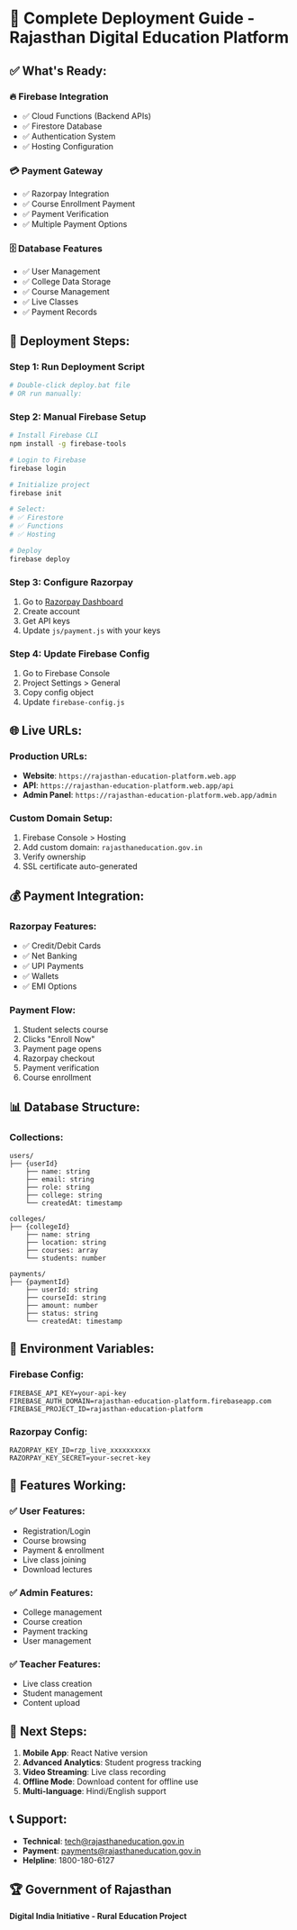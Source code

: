 # 🚀 Complete Deployment Guide - Rajasthan Digital Education Platform

## ✅ What's Ready:

### 🔥 Firebase Integration
- ✅ Cloud Functions (Backend APIs)
- ✅ Firestore Database
- ✅ Authentication System
- ✅ Hosting Configuration

### 💳 Payment Gateway
- ✅ Razorpay Integration
- ✅ Course Enrollment Payment
- ✅ Payment Verification
- ✅ Multiple Payment Options

### 🗄️ Database Features
- ✅ User Management
- ✅ College Data Storage
- ✅ Course Management
- ✅ Live Classes
- ✅ Payment Records

## 🚀 Deployment Steps:

### Step 1: Run Deployment Script
```bash
# Double-click deploy.bat file
# OR run manually:
```

### Step 2: Manual Firebase Setup
```bash
# Install Firebase CLI
npm install -g firebase-tools

# Login to Firebase
firebase login

# Initialize project
firebase init

# Select:
# ✅ Firestore
# ✅ Functions
# ✅ Hosting

# Deploy
firebase deploy
```

### Step 3: Configure Razorpay
1. Go to [Razorpay Dashboard](https://dashboard.razorpay.com/)
2. Create account
3. Get API keys
4. Update `js/payment.js` with your keys

### Step 4: Update Firebase Config
1. Go to Firebase Console
2. Project Settings > General
3. Copy config object
4. Update `firebase-config.js`

## 🌐 Live URLs:

### Production URLs:
- **Website**: `https://rajasthan-education-platform.web.app`
- **API**: `https://rajasthan-education-platform.web.app/api`
- **Admin Panel**: `https://rajasthan-education-platform.web.app/admin`

### Custom Domain Setup:
1. Firebase Console > Hosting
2. Add custom domain: `rajasthaneducation.gov.in`
3. Verify ownership
4. SSL certificate auto-generated

## 💰 Payment Integration:

### Razorpay Features:
- ✅ Credit/Debit Cards
- ✅ Net Banking
- ✅ UPI Payments
- ✅ Wallets
- ✅ EMI Options

### Payment Flow:
1. Student selects course
2. Clicks "Enroll Now"
3. Payment page opens
4. Razorpay checkout
5. Payment verification
6. Course enrollment

## 📊 Database Structure:

### Collections:
```
users/
├── {userId}
    ├── name: string
    ├── email: string
    ├── role: string
    ├── college: string
    └── createdAt: timestamp

colleges/
├── {collegeId}
    ├── name: string
    ├── location: string
    ├── courses: array
    └── students: number

payments/
├── {paymentId}
    ├── userId: string
    ├── courseId: string
    ├── amount: number
    ├── status: string
    └── createdAt: timestamp
```

## 🔧 Environment Variables:

### Firebase Config:
```env
FIREBASE_API_KEY=your-api-key
FIREBASE_AUTH_DOMAIN=rajasthan-education-platform.firebaseapp.com
FIREBASE_PROJECT_ID=rajasthan-education-platform
```

### Razorpay Config:
```env
RAZORPAY_KEY_ID=rzp_live_xxxxxxxxxx
RAZORPAY_KEY_SECRET=your-secret-key
```

## 📱 Features Working:

### ✅ User Features:
- Registration/Login
- Course browsing
- Payment & enrollment
- Live class joining
- Download lectures

### ✅ Admin Features:
- College management
- Course creation
- Payment tracking
- User management

### ✅ Teacher Features:
- Live class creation
- Student management
- Content upload

## 🎯 Next Steps:

1. **Mobile App**: React Native version
2. **Advanced Analytics**: Student progress tracking
3. **Video Streaming**: Live class recording
4. **Offline Mode**: Download content for offline use
5. **Multi-language**: Hindi/English support

## 📞 Support:
- **Technical**: tech@rajasthaneducation.gov.in
- **Payment**: payments@rajasthaneducation.gov.in
- **Helpline**: 1800-180-6127

## 🏆 Government of Rajasthan
**Digital India Initiative - Rural Education Project**